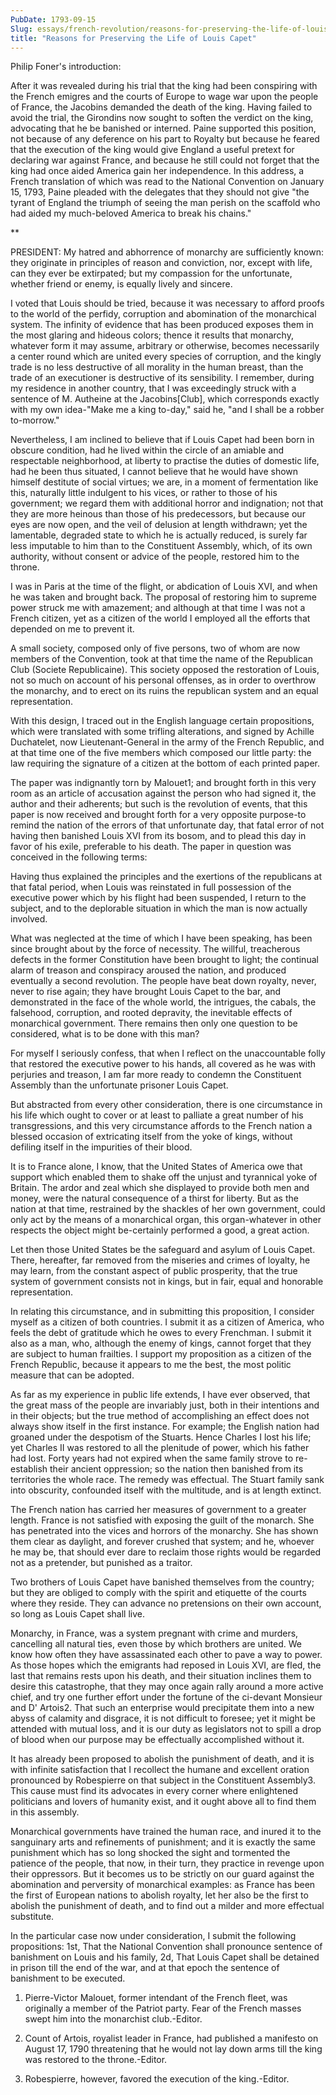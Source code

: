 ```yaml
---
PubDate: 1793-09-15
Slug: essays/french-revolution/reasons-for-preserving-the-life-of-louis-capet
title: "Reasons for Preserving the Life of Louis Capet"
---
```


   Philip Foner's introduction:

   After it was revealed during his trial that the king had been conspiring
   with the French emigres and the courts of Europe to wage war upon the
   people of France, the Jacobins demanded the death of the king. Having
   failed to avoid the trial, the Girondins now sought to soften the verdict
   on the king, advocating that he be banished or interned. Paine supported
   this position, not because of any deference on his part to Royalty but
   because he feared that the execution of the king would give England a
   useful pretext for declaring war against France, and because he still
   could not forget that the king had once aided America gain her
   independence. In this address, a French translation of which was read to
   the National Convention on January 15, 1793, Paine pleaded with the
   delegates that they should not give "the tyrant of England the triumph of
   seeing the man perish on the scaffold who had aided my much-beloved
   America to break his chains."

   **

   PRESIDENT: My hatred and abhorrence of monarchy are sufficiently known:
   they originate in principles of reason and conviction, nor, except with
   life, can they ever be extirpated; but my compassion for the unfortunate,
   whether friend or enemy, is equally lively and sincere.

   I voted that Louis should be tried, because it was necessary to afford
   proofs to the world of the perfidy, corruption and abomination of the
   monarchical system. The infinity of evidence that has been produced
   exposes them in the most glaring and hideous colors; thence it results
   that monarchy, whatever form it may assume, arbitrary or otherwise,
   becomes necessarily a center round which are united every species of
   corruption, and the kingly trade is no less destructive of all morality in
   the human breast, than the trade of an executioner is destructive of its
   sensibility. I remember, during my residence in another country, that I
   was exceedingly struck with a sentence of M. Autheine at the
   Jacobins[Club], which corresponds exactly with my own idea-"Make me a king
   to-day," said he, "and I shall be a robber to-morrow."

   Nevertheless, I am inclined to believe that if Louis Capet had been born
   in obscure condition, had he lived within the circle of an amiable and
   respectable neighborhood, at liberty to practise the duties of domestic
   life, had he been thus situated, I cannot believe that he would have shown
   himself destitute of social virtues; we are, in a moment of fermentation
   like this, naturally little indulgent to his vices, or rather to those of
   his government; we regard them with additional horror and indignation; not
   that they are more heinous than those of his predecessors, but because our
   eyes are now open, and the veil of delusion at length withdrawn; yet the
   lamentable, degraded state to which he is actually reduced, is surely far
   less imputable to him than to the Constituent Assembly, which, of its own
   authority, without consent or advice of the people, restored him to the
   throne.

   I was in Paris at the time of the flight, or abdication of Louis XVI, and
   when he was taken and brought back. The proposal of restoring him to
   supreme power struck me with amazement; and although at that time I was
   not a French citizen, yet as a citizen of the world I employed all the
   efforts that depended on me to prevent it.

   A small society, composed only of five persons, two of whom are now
   members of the Convention, took at that time the name of the Republican
   Club (Societe Republicaine). This society opposed the restoration of
   Louis, not so much on account of his personal offenses, as in order to
   overthrow the monarchy, and to erect on its ruins the republican system
   and an equal representation.

   With this design, I traced out in the English language certain
   propositions, which were translated with some trifling alterations, and
   signed by Achille Duchatelet, now Lieutenant-General in the army of the
   French Republic, and at that time one of the five members which composed
   our little party: the law requiring the signature of a citizen at the
   bottom of each printed paper.

   The paper was indignantly torn by Malouet1;  and brought forth in this
   very room as an article of accusation against the person who had signed
   it, the author and their adherents; but such is the revolution of events,
   that this paper is now received and brought forth for a very opposite
   purpose-to remind the nation of the errors of that unfortunate day, that
   fatal error of not having then banished Louis XVI from its bosom, and to
   plead this day in favor of his exile, preferable to his death. The paper
   in question was conceived in the following terms:  

   Having thus explained the principles and the exertions of the republicans
   at that fatal period, when Louis was reinstated in full possession of the
   executive power which by his flight had been suspended, I return to the
   subject, and to the deplorable situation in which the man is now actually
   involved.

   What was neglected at the time of which I have been speaking, has been
   since brought about by the force of necessity. The willful, treacherous
   defects in the former Constitution have been brought to light; the
   continual alarm of treason and conspiracy aroused the nation, and produced
   eventually a second revolution. The people have beat down royalty, never,
   never to rise again; they have brought Louis Capet to the bar, and
   demonstrated in the face of the whole world, the intrigues, the cabals,
   the falsehood, corruption, and rooted depravity, the inevitable effects of
   monarchical government. There remains then only one question to be
   considered, what is to be done with this man?

   For myself I seriously confess, that when I reflect on the unaccountable
   folly that restored the executive power to his hands, all covered as he
   was with perjuries and treason, I am far more ready to condemn the
   Constituent Assembly than the unfortunate prisoner Louis Capet.

   But abstracted from every other consideration, there is one circumstance
   in his life which ought to cover or at least to palliate a great number of
   his transgressions, and this very circumstance affords to the French
   nation a blessed occasion of extricating itself from the yoke of kings,
   without defiling itself in the impurities of their blood.

   It is to France alone, I know, that the United States of America owe that
   support which enabled them to shake off the unjust and tyrannical yoke of
   Britain. The ardor and zeal which she displayed to provide both men and
   money, were the natural consequence of a thirst for liberty. But as the
   nation at that time, restrained by the shackles of her own government,
   could only act by the means of a monarchical organ, this organ-whatever in
   other respects the object might be-certainly performed a good, a great
   action.

   Let then those United States be the safeguard and asylum of Louis Capet.
   There, hereafter, far removed from the miseries and crimes of loyalty, he
   may learn, from the constant aspect of public prosperity, that the true
   system of government consists not in kings, but in fair, equal and
   honorable representation.

   In relating this circumstance, and in submitting this proposition, I
   consider myself as a citizen of both countries. I submit it as a citizen
   of America, who feels the debt of gratitude which he owes to every
   Frenchman. I submit it also as a man, who, although the enemy of kings,
   cannot forget that they are subject to human frailties. I support my
   proposition as a citizen of the French Republic, because it appears to me
   the best, the most politic measure that can be adopted.

   As far as my experience in public life extends, I have ever observed, that
   the great mass of the people are invariably just, both in their intentions
   and in their objects; but the true method of accomplishing an effect does
   not always show itself in the first instance. For example; the English
   nation had groaned under the despotism of the Stuarts. Hence Charles I
   lost his life; yet Charles II was restored to all the plenitude of power,
   which his father had lost. Forty years had not expired when the same
   family strove to re-establish their ancient oppression; so the nation then
   banished from its territories the whole race. The remedy was effectual.
   The Stuart family sank into obscurity, confounded itself with the
   multitude, and is at length extinct.

   The French nation has carried her measures of government to a greater
   length. France is not satisfied with exposing the guilt of the monarch.
   She has penetrated into the vices and horrors of the monarchy. She has
   shown them clear as daylight, and forever crushed that system; and he,
   whoever he may be, that should ever dare to reclaim those rights would be
   regarded not as a pretender, but punished as a traitor.

   Two brothers of Louis Capet have banished themselves from the country; but
   they are obliged to comply with the spirit and etiquette of the courts
   where they reside. They can advance no pretensions on their own account,
   so long as Louis Capet shall live.

   Monarchy, in France, was a system pregnant with crime and murders,
   cancelling all natural ties, even those by which brothers are united. We
   know how often they have assassinated each other to pave a way to power.
   As those hopes which the emigrants had reposed in Louis XVI, are fled, the
   last that remains rests upon his death, and their situation inclines them
   to desire this catastrophe, that they may once again rally around a more
   active chief, and try one further effort under the fortune of the
   ci-devant Monsieur and D' Artois2. That such an enterprise would
   precipitate them into a new abyss of calamity and disgrace, it is not
   difficult to foresee; yet it might be attended with mutual loss, and it is
   our duty as legislators not to spill a drop of blood when our purpose may
   be effectually accomplished without it.

   It has already been proposed to abolish the punishment of death, and it is
   with infinite satisfaction that I recollect the humane and excellent
   oration pronounced by Robespierre on that subject in the Constituent
   Assembly3. This cause must find its advocates in every corner where
   enlightened politicians and lovers of humanity exist, and it ought above
   all to find them in this assembly.

   Monarchical governments have trained the human race, and inured it to the
   sanguinary arts and refinements of punishment; and it is exactly the same
   punishment which has so long shocked the sight and tormented the patience
   of the people, that now, in their turn, they practice in revenge upon
   their oppressors. But it becomes us to be strictly on our guard against
   the abomination and perversity of monarchical examples: as France has been
   the first of European nations to abolish royalty, let her also be the
   first to abolish the punishment of death, and to find out a milder and
   more effectual substitute.

   In the particular case now under consideration, I submit the following
   propositions: 1st, That the National Convention shall pronounce sentence
   of banishment on Louis and his family, 2d, That Louis Capet shall be
   detained in prison till the end of the war, and at that epoch the sentence
   of banishment to be executed.

   1. Pierre-Victor Malouet, former intendant of the French fleet, was
   originally a member of the Patriot party. Fear of the French masses swept
   him into the monarchist club.-Editor.

   2. Count of Artois, royalist leader in France, had published a manifesto
   on August 17, 1790 threatening that he would not lay down arms till the
   king was restored to the throne.-Editor.

   3. Robespierre, however, favored the execution of the king.-Editor.


